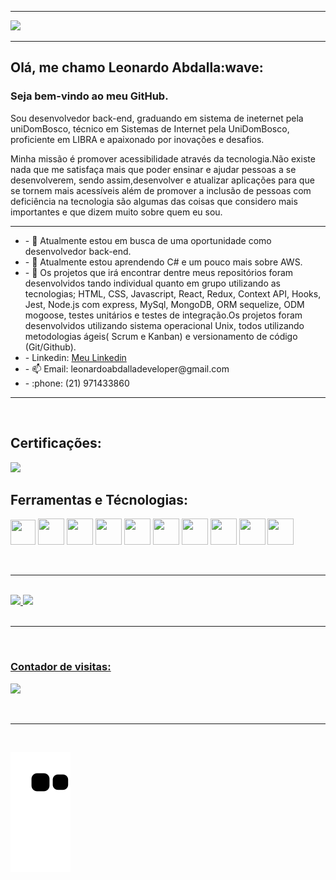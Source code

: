 ___

<p> <img src="https://raw.githubusercontent.com/joaopauloaramuni/joaopauloaramuni/master/img/header.png" /> </p>

___

<h2>Olá, me chamo Leonardo Abdalla:wave:</h2>
<h3>Seja bem-vindo ao meu GitHub.</h3>

<p>Sou desenvolvedor back-end, graduando em sistema de ineternet pela uniDomBosco, técnico em Sistemas de Internet pela UniDomBosco, proficiente em LIBRA e apaixonado por inovações e desafios.</p> 

<p>Minha missão é promover acessibilidade através da tecnologia.Não existe nada que me satisfaça mais que poder ensinar e ajudar pessoas a se desenvolverem, sendo assim,desenvolver e atualizar aplicações para que se tornem mais acessíveis além de promover a inclusão de pessoas com deficiência na tecnologia são algumas das coisas que considero mais importantes e que dizem muito sobre quem eu sou.</p>

___

<ul>
  <li>- 🔭 Atualmente estou em busca de uma oportunidade como desenvolvedor back-end.</li>
  <li>- 🌱 Atualmente estou aprendendo C# e um pouco mais sobre AWS.</li>
  <li>- 👯 Os projetos que irá encontrar dentre meus repositórios foram desenvolvidos tando individual quanto em grupo utilizando as tecnologias; HTML, CSS, Javascript, React, Redux, Context API, Hooks, Jest, Node.js com express, MySql, MongoDB, ORM sequelize, ODM mogoose, testes unitários e testes de integração.Os projetos foram desenvolvidos utilizando sistema operacional Unix, todos utilizando metodologias ágeis( Scrum e Kanban) e versionamento de código (Git/Github).</li>
  <li>- Linkedin: <a href="https://www.linkedin.com/in/leonardoabdalladeveloper/">Meu Linkedin</a></li>
  <li>- 📫 Email: leonardoabdalladeveloper@gmail.com</li>
  <li>- :phone: (21) 971433860</li>
</ul>

___
</br>
<h2> Certificações:</h2>
<img src="https://img-c.udemycdn.com/course/750x422/5285190_e206_13.jpg"  width="200" heigth="200"/>
<h2>Ferramentas e Técnologias:</h2>
<p> <img src="https://cdn.jsdelivr.net/gh/devicons/devicon/icons/linux/linux-original.svg" width="40" height="40"/> 
<img height="42" width="42" src="https://cdn.jsdelivr.net/gh/devicons/devicon/icons/html5/html5-original-wordmark.svg"/> <img height="42" width="42" src="https://cdn.jsdelivr.net/gh/devicons/devicon/icons/css3/css3-original-wordmark.svg" />
<img height="42" width="42" src="https://cdn.jsdelivr.net/gh/devicons/devicon/icons/react/react-original-wordmark.svg" />
<img height="42" width="42" src="https://cdn.jsdelivr.net/gh/devicons/devicon/icons/javascript/javascript-original.svg" />
<img height="42" width="42" src="https://cdn.jsdelivr.net/gh/devicons/devicon/icons/nodejs/nodejs-original-wordmark.svg" />
<img height="42" width="42" src="https://cdn.jsdelivr.net/gh/devicons/devicon/icons/mysql/mysql-original-wordmark.svg" />
<img height="42" width="42" src="https://cdn.jsdelivr.net/gh/devicons/devicon/icons/sequelize/sequelize-original-wordmark.svg" />
<img height="42" width="42" src="https://cdn.jsdelivr.net/gh/devicons/devicon/icons/mongodb/mongodb-original-wordmark.svg" />
<img height="42" width="42" src="https://cdn.jsdelivr.net/gh/devicons/devicon/icons/typescript/typescript-original.svg" />
</p>
</br>

___

</br>
<div>
<a href="https://github.com/leonardoabdalla">
<img height="180em" src="https://github-readme-stats.vercel.app/api/top-langs/?username=leonardoabdalla&layout=compact&langs_count=7&theme=dracula"/>
<img height="180em" src="https://github-readme-stats.vercel.app/api?username=leonardoabdalla&show_icons=true&theme=dracula&include_all_commits=true&count_private=true"/>
</div>
</br>
  
 ___
  

</br>
<h3>Contador de visitas:</h3>
<p> <img src="https://profile-counter.glitch.me/leonardoabdalla/count.svg"/></p>
</br>

___

</br>

![snake gif](https://github.com/leonardoabdalla/leonardoabdalla/blob/output/github-contribution-grid-snake.svg)

